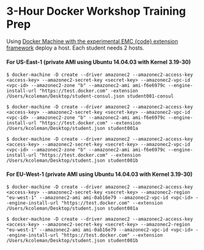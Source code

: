 3-Hour Docker Workshop Training Prep
====================================

Using [Docker Machine with the experimental EMC {code} extension framework](http://blog.emccode.com/2015/09/26/make-docker-machine-do-anything-with-our-experimental-extensions/) deploy a host. Each student needs 2 hosts.

#### For US-East-1 (private AMI using Ubuntu 14.04.03 with Kernel 3.19-30)
```
$ docker-machine -D create --driver amazonec2 --amazonec2-access-key <access-key> --amazonec2-secret-key <secret-key> --amazonec2-vpc-id <vpc-id> --amazonec2-zone "b" --amazonec2-ami ami-f6e6979c --engine-install-url "https://test.docker.com" -extension /Users/kcoleman/Desktop/student-consul.json student001-consul

$ docker-machine -D create --driver amazonec2 --amazonec2-access-key <access-key> --amazonec2-secret-key <secret-key> --amazonec2-vpc-id <vpc-id> --amazonec2-zone "b" --amazonec2-ami ami-f6e6979c --engine-install-url "https://test.docker.com" --extension /Users/kcoleman/Desktop/student.json student001a

$ docker-machine -D create --driver amazonec2 --amazonec2-access-key <access-key> --amazonec2-secret-key <secret-key> --amazonec2-vpc-id <vpc-id> --amazonec2-zone "b" --amazonec2-ami ami-f6e6979c --engine-install-url "https://test.docker.com" --extension /Users/kcoleman/Desktop/student.json student001b
```

#### For EU-West-1 (private AMI using Ubuntu 14.04.03 with Kernel 3.19-30)
```
$ docker-machine -D create --driver amazonec2 --amazonec2-access-key <access-key> --amazonec2-secret-key <secret-key> --amazonec2-region "eu-west-1" --amazonec2-ami ami-0ab16e79 --amazonec2-vpc-id <vpc-id> --engine-install-url "https://test.docker.com" --extension /Users/kcoleman/Desktop/student.json student001a

$ docker-machine -D create --driver amazonec2 --amazonec2-access-key <access-key> --amazonec2-secret-key <secret-key> --amazonec2-region "eu-west-1" --amazonec2-ami ami-0ab16e79 --amazonec2-vpc-id <vpc-id> --engine-install-url "https://test.docker.com" --extension /Users/kcoleman/Desktop/student.json student001b
```